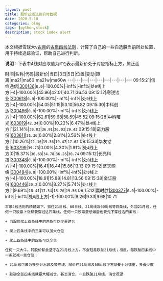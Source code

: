 ```yaml
---
layout: post
title: 股价四线法则实时数据
date: 2020-5-10
categories: blog
tags: [python,stock]
description: stock index alert
---
```



本文根据雪球大v[古泉](https://xueqiu.com/u/7148646888)的[古泉四线法则](https://xueqiu.com/7148646888/130498192)，计算了自己的一些自选股当前所处位置，用于持续追踪验证，帮助自己进行判断。

**说明**：下表中4线对应取值为`红色`表示最新价处于对应指标上方，属正面

时间|名称|代码|最新价|当日|3日|5日|位置|变动|距离|ma21|ma60|ma21w|ma60w
---|---|---|---|---|---|---|---|---
09:15:21|信维通信|[300136](https://xueqiu.com/S/SZ300136)|`0.0`|-100.00%|-inf%|-inf%|处`0`线上方|-4|-100.00%|45.96|42.01|40.71|36.53
09:15:12|寒锐钴业|[300618](https://xueqiu.com/S/SZ300618)|`0.0`|-100.00%|-inf%|-inf%|处`0`线上方|-4|-100.00%|54.05|51.15|53.10|56.82
09:15:30|中科创达|[300496](https://xueqiu.com/S/SZ300496)|`0.0`|-100.00%|-inf%|-inf%|处`0`线上方|-4|-100.00%|62.61|59.68|58.59|45.52
09:15:28|中科曙光|[603019](https://xueqiu.com/S/SH603019)|`42.34`|0.00%|10.23%|6.47%|处`4`线上方|1|21.14%|`39.03`|`36.91`|`36.03`|`29.43`
09:15:18|诺力股份|[603611](https://xueqiu.com/S/SH603611)|`21.36`|0.00%|2.81%|3.56%|处`4`线上方|1|10.26%|`21.16`|`19.56`|`19.47`|`17.62`
09:15:33|华友钴业|[603799](https://xueqiu.com/S/SH603799)|`39.73`|0.00%|4.30%|1.91%|处`4`线上方|0|15.37%|`36.63`|`34.78`|`36.26`|`30.74`
09:15:12|长亮科技|[300348](https://xueqiu.com/S/SZ300348)|`0.0`|-100.00%|-inf%|-inf%|处`0`线上方|-4|-100.00%|16.41|16.44|15.86|13.13
09:15:12|盛天网络|[300494](https://xueqiu.com/S/SZ300494)|`0.0`|-100.00%|-inf%|-inf%|处`0`线上方|-4|-100.00%|18.91|15.88|14.81|13.56
09:15:38|金证股份|[600446](https://xueqiu.com/S/SH600446)|`20.2`|0.00%|8.27%|5.74%|处`4`线上方|1|9.69%|`18.41`|`17.54`|`18.26`|`19.56`
09:15:12|赢时胜|[300377](https://xueqiu.com/S/SZ300377)|`0.0`|-100.00%|-inf%|-inf%|处`0`线上方|-1|-100.00%|8.26|9.33|9.68|10.71

```
古泉4线法则的精髓如下。抓住21日线、60日线、21周线及60周线等四条线，外加21月线，任何一只股票上涨都要穿过这四条线，任何一只股票要想爆雷也要先下穿过这四条线：

+ 当股价爬上四条线中的两条可以少量建仓

+ 爬上四条线中的三条可以加大仓位

+ 爬上四条线中的四条可以全仓

任何一只大牛，其股价都会坚守在21月线上方，不会轻易跌破21月线；相反，每跌破四条线中一条就减一些仓位：

+ 21周线可做为多空分水岭及警戒线，股价在21周线及60周线下方就要十分慎重，多看少做

+ 跌破全部四条线就要大幅减仓，甚至清仓，一旦跌破21月线，清仓观望
```